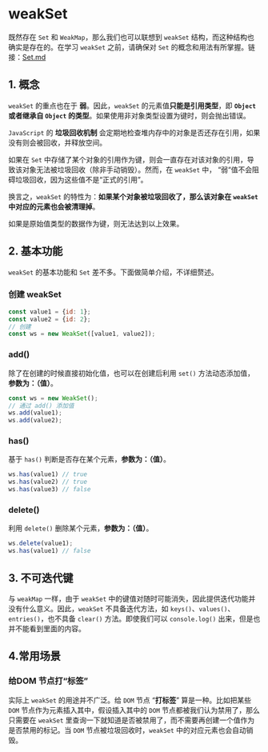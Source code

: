 # weakSet
既然存在 `Set` 和 `WeakMap`，那么我们也可以联想到 `weakSet` 结构，而这种结构也确实是存在的。在学习 `weakSet` 之前，请确保对 `Set` 的概念和用法有所掌握。链接：[Set.md](https://github.com/Douc1998/JavaScript_Notes/blob/main/(1)%20%E8%AF%AD%E8%A8%80%E5%9F%BA%E7%A1%80/Set.md)

## 1. 概念
`weakSet` 的重点也在于 **弱**。因此，`weakSet` 的元素值**只能是引用类型**，即 **`Object` 或者继承自 `Object` 的类型**。如果使用非对象类型设置为键时，则会抛出错误。

`JavaScript` 的 **垃圾回收机制** 会定期地检查堆内存中的对象是否还存在引用，如果没有则会被回收，并释放空间。

如果在 `Set` 中存储了某个对象的引用作为键，则会一直存在对该对象的引用，导致该对象无法被垃圾回收（除非手动销毁）。然而，在 `weakSet` 中， “弱“值不会阻碍垃圾回收，因为这些值不是“正式的引用”。

换言之，`weakSet` 的特性为：**如果某个对象被垃圾回收了，那么该对象在 `weakSet` 中对应的元素也会被清理掉**。

如果是原始值类型的数据作为键，则无法达到以上效果。

## 2. 基本功能
`weakSet` 的基本功能和 `Set` 差不多。下面做简单介绍，不详细赘述。
### 创建 weakSet
```js
const value1 = {id: 1};
const value2 = {id: 2};
// 创建
const ws = new WeakSet([value1, value2]);
```

### add()
除了在创建的时候直接初始化值，也可以在创建后利用 `set()` 方法动态添加值，**参数为：（值）**。
```js
const ws = new WeakSet();
// 通过 add() 添加值
ws.add(value1);
ws.add(value2);
```

### has()

基于 `has()` 判断是否存在某个元素，**参数为：（值）**。

```js
ws.has(value1) // true
ws.has(value2) // true
ws.has(value3) // false
```

### delete()

利用 `delete()` 删除某个元素，**参数为：（值）**。
```js
ws.delete(value1);
ws.has(value1) // false

```
## 3. 不可迭代键

与 `weakMap` 一样，由于 `weakSet` 中的键值对随时可能消失，因此提供迭代功能并没有什么意义。因此，`weakSet` 不具备迭代方法，如 `keys()`、`values()`、`entries()`，也不具备 `clear()` 方法。即使我们可以 `console.log()` 出来，但是也并不能看到里面的内容。

## 4.常用场景

### 给DOM 节点打“标签”
实际上 `weakSet` 的用途并不广泛。给 `DOM` 节点 “**打标签**” 算是一种。比如把某些 `DOM` 节点作为元素插入其中，假设插入其中的 `DOM` 节点都被我们认为禁用了，那么只需要在 `weakSet` 里查询一下就知道是否被禁用了，而不需要再创建一个值作为是否禁用的标记。当 `DOM` 节点被垃圾回收时，`weakSet` 中的对应元素也会自动销毁。

